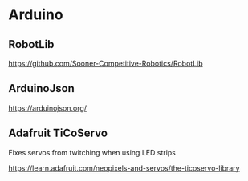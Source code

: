 # Arduino

## RobotLib
https://github.com/Sooner-Competitive-Robotics/RobotLib

## ArduinoJson
https://arduinojson.org/

## Adafruit TiCoServo
Fixes servos from twitching when using LED strips

https://learn.adafruit.com/neopixels-and-servos/the-ticoservo-library
